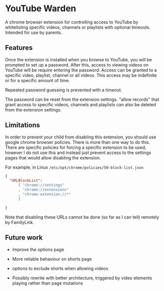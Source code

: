 # YouTube Warden

A chrome browser extension for controlling access to YouTube by whitelisting specific 
videos, channels or playlists with optional timeouts. Intended for use by parents.

## Features

Once the extension is installed when you browse to YouTube, you will be prompted to set up a password. After this,
access to viewing videos on YouTube will be require entering the password. Access can be granted to a specific video, playlist,
channel or all videos. This access may be indefinite or for a specific amount of time.

Repeated password guessing is prevented with a timeout.

The password can be reset from the extension settings. "allow records" that grant access to specific videos, channels and playlists
can also be deleted from the extension settings.

## Limitations

In order to prevent your child from disabling this extension, you should use google chrome browser policies.
There is more than one way to do this. There are specific policies for forcing a specific extension to be 
used, however I do not use this and instead just prevent access to the settings pages that would allow 
disabling the extension.

For example, in Linux `/etc/opt/chrome/policies/50-block-list.json`
```json
{
  "URLBlockList": 
      [ "chrome://settings"
      , "chrome://extensions"
      , "chrome-extension://*"
      ]

}
```

Note that disabling these URLs cannot be done (so far as I can tell) remotely by FamilyLink. 

## Future work

- Improve the options page
- More reliable behaviour on shorts page
- options to exclude shorts when allowing videos

- Possibly rewrite with better architecture, triggered by video elements playing rather than page mutations
